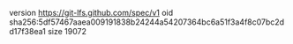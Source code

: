 version https://git-lfs.github.com/spec/v1
oid sha256:5df57467aaea009191838b24244a54207364bc6a51f3a4f8c07bc2dd17f38ea1
size 19072
